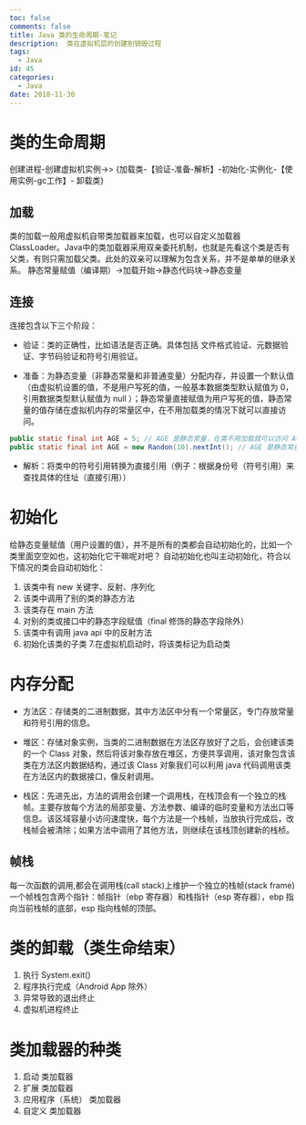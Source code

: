 ```yaml
---
toc: false
comments: false
title: Java 类的生命周期-笔记
description:  类在虚拟机层的创建到销毁过程
tags:
  - Java
id: 45
categories:
  - Java
date: 2018-11-30
---
```



# 类的生命周期
创建进程-创建虚拟机实例->> {加载类-【验证-准备-解析】-初始化-实例化-【使用实例-gc工作】- 卸载类}

<!-- more -->

## 加载
类的加载一般用虚拟机自带类加载器来加载，也可以自定义加载器 ClassLoader。Java中的类加载器采用双亲委托机制，也就是先看这个类是否有父类，有则只需加载父类。此处的双亲可以理解为包含关系，并不是单单的继承关系。
静态常量赋值（编译期）->加载开始->静态代码块->静态变量


## 连接
连接包含以下三个阶段：
- 验证：类的正确性，比如语法是否正确。具体包括 文件格式验证、元数据验证、字节码验证和符号引用验证。

- 准备：为静态变量（非静态常量和非普通变量）分配内存，并设置一个默认值（由虚拟机设置的值，不是用户写死的值，一般基本数据类型默认赋值为 0，引用数据类型默认赋值为 null ）；静态常量直接赋值为用户写死的值，静态常量的值存储在虚拟机内存的常量区中，在不用加载类的情况下就可以直接访问。
```java
public static final int AGE = 5; // AGE 是静态常量，在类不用加载就可以访问 AGE，因为在编译期就已经初始化了。
public static final int AGE = new Randon(10).nextInt(); // AGE 是静态常量，但是存在 new 关键字，对象的创建分配实在程序运行期，所以 new 关键字会触发该类的加载和后续的类初始化。
```

- 解析：将类中的符号引用转换为直接引用（例子：根据身份号（符号引用）来查找具体的住址（直接引用））


# 初始化
给静态变量赋值（用户设置的值），并不是所有的类都会自动初始化的，比如一个类里面空空如也，这初始化它干嘛呢对吧？
自动初始化也叫主动初始化，符合以下情况的类会自动初始化：
1. 该类中有 new 关键字、反射、序列化
2. 该类中调用了别的类的静态方法
3. 该类存在 main 方法
4. 对别的类或接口中的静态字段赋值（final 修饰的静态字段除外） 
5. 该类中有调用 java api 中的反射方法
6. 初始化该类的子类
7.在虚拟机启动时，将该类标记为启动类


# 内存分配
- 方法区：存储类的二进制数据，其中方法区中分有一个常量区，专门存放常量和符号引用的信息。

- 堆区：存储对象实例，当类的二进制数据在方法区存放好了之后，会创建该类的一个 Class 对象，然后将该对象存放在堆区，方便共享调用，该对象包含该类在方法区内数据结构，通过该 Class 对象我们可以利用 java 代码调用该类在方法区内的数据接口，像反射调用。

- 栈区：先进先出，方法的调用会创建一个调用栈，在栈顶会有一个独立的栈帧。主要存放每个方法的局部变量、方法参数、编译的临时变量和方法出口等信息。该区域容量小访问速度快，每个方法是一个栈帧，当放执行完成后，改栈帧会被清除；如果方法中调用了其他方法，则继续在该栈顶创建新的栈桢。


## 帧栈
每一次函数的调用,都会在调用栈(call stack)上维护一个独立的栈帧(stack frame)
一个帧栈包含两个指针：帧指针（ebp 寄存器）和栈指针（esp 寄存器），ebp 指向当前栈帧的底部，esp 指向栈帧的顶部。


# 类的卸载（类生命结束）
1. 执行 System.exit()
2. 程序执行完成（Android App 除外）
3. 异常导致的退出终止
4. 虚拟机进程终止


# 类加载器的种类
1. 启动 类加载器
2. 扩展 类加载器
3. 应用程序（系统） 类加载器
4. 自定义 类加载器












